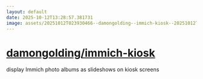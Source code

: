 ```yaml
---
layout: default
date: 2025-10-12T13:28:57.381731
image: assets/20251012T023930466--damongolding--immich-kiosk--20251012T024442747--cropped.png
---
```


# [damongolding/immich-kiosk](https://github.com/damongolding/immich-kiosk)

display Immich photo albums as slideshows on kiosk screens
